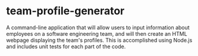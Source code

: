 # team-profile-generator
A command-line application that will allow users to input information about employees on a software engineering team, and will then create an HTML webpage displaying the team's profiles. This is accomplished using Node.js and includes unit tests for each part of the code.
